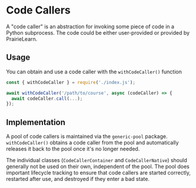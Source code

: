 # Code Callers

A "code caller" is an abstraction for invoking some piece of code in a Python subprocess. The code could be either user-provided or provided by PrairieLearn.

## Usage

You can obtain and use a code caller with the `withCodeCaller()` function

```js
const { withCodeCaller } = require('./index.js');

await withCodeCaller('/path/to/course', async (codeCaller) => {
  await codeCaller.call(...);
});
```

## Implementation

A pool of code callers is maintained via the `generic-pool` package. `withCodeCaller()` obtains a code caller from the pool and automatically releases it back to the pool once it's no longer needed.

The individual classes (`CodeCallerContainer` and `CodeCallerNative`) should generally not be used on their own, independent of the pool. The pool does important lifecycle tracking to ensure that code callers are started correctly, restarted after use, and destroyed if they enter a bad state.
